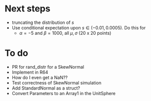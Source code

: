 # Next steps

-  truncating the distribution of *s*
  - Use conditional expectation upon $s \in (-0.01, 0.0005)$. Do this for
    - $\alpha = -5$ and $\beta = 1000$, all $\mu, \sigma$ (20 x 20 points)

# To do

- PR for rand_distr for a SkewNormal
- Implement in R64
- How do I even get a NaN??
- Test correctness of SkewNormal simulation
- Add StandardNormal as a struct?
- Convert Parameters to an Array1 in the UnitSphere